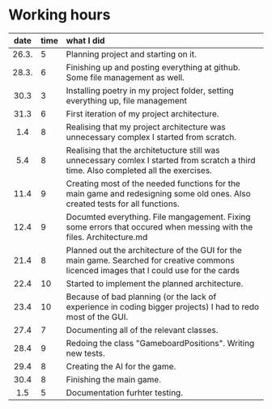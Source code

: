 # Working hours

| date | time | what I did  |
| :----:|:-----| :-----|
| 26.3. | 5    | Planning project and starting on it. |
| 28.3. | 6    | Finishing up and posting everything at github. Some file management as well. |
| 30.3  | 3    | Installing poetry in my project folder, setting everything up, file management |
| 31.3  | 6    | First iteration of my project architecture. |
| 1.4   | 8    | Realising that my project architecture was unnecessary complex I started from scratch. |
| 5.4   | 8    | Realising that the architetucture still was unnecessary comlex I started from scratch a third time. Also completed all the exercises. | 
| 11.4  | 9    | Creating most of the needed functions for the main game and redesigning some old ones. Also created tests for all functions. |
| 12.4  | 9    | Documted everything. File mangagement. Fixing some errors that occured when messing with the files. Architecture.md |
| 21.4  | 8    | Planned out the architecture of the GUI for the main game. Searched for creative commons licenced images that I could use for the cards |
| 22.4  | 10   | Started to implement the planned architecture. |
| 23.4  | 10   | Because of bad planning (or the lack of experience in coding bigger projects) I had to redo most of the GUI. |
| 27.4  | 7    | Documenting all of the relevant classes. |
| 28.4  | 9    | Redoing the class "GameboardPositions". Writing new tests. |
| 29.4  | 8    | Creating the AI for the game. |
| 30.4  | 8    | Finishing the main game. |
| 1.5   | 5    | Documentation furhter testing. |
